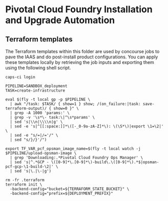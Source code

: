 # Pivotal Cloud Foundry Installation and Upgrade Automation

## Terraform templates

The Terraform templates within this folder are used by concourse jobs to pave the IAAS and do post-install product configurations. You can apply these templates locally by retrieving the job inputs and exporting them using the following shell script.

```
caps-ci login

PIPELINE=SANDBOX_deployment
TASK=create-infrastructure

eval $(fly -t local gp -p $PIPELINE \
  | awk "/task: $TASK/ { show=1 } show; /(on_failure:|task: save-terraform-output)/ { show=0 }" \
  | grep -A 1000 'params:' \
  | grep -v '\s*\- task:\|^\s*params' \
  | sed 's|\\n|\\\\n|g' \
  | sed -e 's|^[[:space:]]*\([-_0-9a-zA-Z]*\): \(\S*\)|export \1=\2|' \
  | sed -e "s/=|/='/" \
  | sed "s/}/}'/")

export TF_VAR_pcf_opsman_image_name=$(fly -t local watch -j $PIPELINE/upload-opsman-image \
  | grep 'Downloading:.*Pivotal Cloud Foundry Ops Manager' \
  | sed 's|^.*GCP - \([0-9]*\.[0-9]*\)-build\.\([0-9]*\).*$|opsman-pcf-gcp-\1-build-\2|' \
  | sed 's|\.|\-|g')

rm -fr .terraform
terraform init \
  -backend-config="bucket=${TERRAFORM_STATE_BUCKET}" \
  -backend-config="prefix=${DEPLOYMENT_PREFIX}"
```
